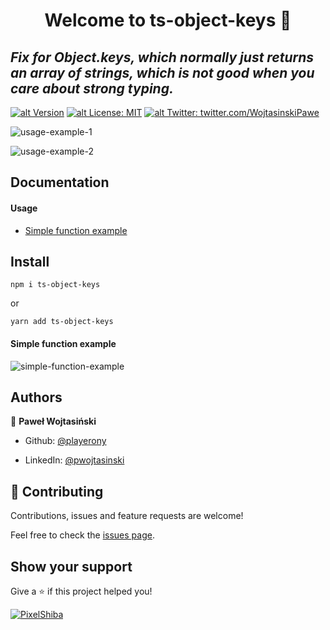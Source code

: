# <center> Welcome to ts-object-keys 👋 </center>

## _Fix for Object.keys, which normally just returns an array of strings, which is not good when you care about strong typing._

[![alt Version](https://img.shields.io/npm/v/ts-object-keys?color=blue)](https://www.npmjs.com/package/object-keys) [![alt License: MIT](https://img.shields.io/badge/License-MIT-yellow.svg)](#)
[![alt Twitter: twitter.com/WojtasinskiPawe](https://img.shields.io/twitter/follow/WojtasinskiPawe.svg?style=social)](https://twitter.com/WojtasinskiPawe)

![usage-example-1](https://i.imgur.com/wjqE9QC.png)

![usage-example-2](https://i.imgur.com/nCZR4u9.png)

## Documentation

#### Usage

- [Simple function example](#simple-function-example)

## Install

`npm i ts-object-keys`

or

`yarn add ts-object-keys`

#### Simple function example

![simple-function-example](https://i.imgur.com/7NgZbFQ.png)

## Authors

👤 **Paweł Wojtasiński**

- Github: [@playerony](https://github.com/playerony)

- LinkedIn: [@pwojtasinski](https://www.linkedin.com/in/pwojtasinski)

## [](https://github.com/funtal/object-keys#-contributing)🤝 Contributing

Contributions, issues and feature requests are welcome!

Feel free to check the [issues page](https://github.com/funtal/object-keys/issues).

## Show your support

Give a ⭐️ if this project helped you!

[![PixelShiba](https://emoji.gg/assets/emoji/5344-pixelshiba.gif)](https://emoji.gg/emoji/5344-pixelshiba)
